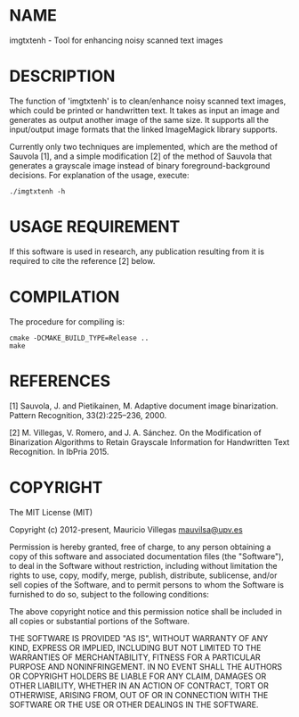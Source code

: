 
# NAME

imgtxtenh - Tool for enhancing noisy scanned text images


# DESCRIPTION

The function of 'imgtxtenh' is to clean/enhance noisy scanned text images,
which could be printed or handwritten text. It takes as input an image and
generates as output another image of the same size. It supports all the
input/output image formats that the linked ImageMagick library supports.

Currently only two techniques are implemented, which are the method of Sauvola
[1], and a simple modification [2] of the method of Sauvola that generates a
grayscale image instead of binary foreground-background decisions. For
explanation of the usage, execute:

    ./imgtxtenh -h


# USAGE REQUIREMENT

If this software is used in research, any publication resulting from it is
required to cite the reference [2] below.


# COMPILATION

The procedure for compiling is:

    cmake -DCMAKE_BUILD_TYPE=Release ..
    make


# REFERENCES

[1] Sauvola, J. and Pietikainen, M. Adaptive document image
    binarization. Pattern Recognition, 33(2):225–236, 2000.

[2] M. Villegas, V. Romero, and J. A. Sánchez. On the Modification of
    Binarization Algorithms to Retain Grayscale Information for
    Handwritten Text Recognition. In IbPria 2015.


# COPYRIGHT

The MIT License (MIT)

Copyright (c) 2012-present, Mauricio Villegas <mauvilsa@upv.es>

Permission is hereby granted, free of charge, to any person obtaining a copy
of this software and associated documentation files (the "Software"), to deal
in the Software without restriction, including without limitation the rights
to use, copy, modify, merge, publish, distribute, sublicense, and/or sell
copies of the Software, and to permit persons to whom the Software is
furnished to do so, subject to the following conditions:

The above copyright notice and this permission notice shall be included in all
copies or substantial portions of the Software.

THE SOFTWARE IS PROVIDED "AS IS", WITHOUT WARRANTY OF ANY KIND, EXPRESS OR
IMPLIED, INCLUDING BUT NOT LIMITED TO THE WARRANTIES OF MERCHANTABILITY,
FITNESS FOR A PARTICULAR PURPOSE AND NONINFRINGEMENT. IN NO EVENT SHALL THE
AUTHORS OR COPYRIGHT HOLDERS BE LIABLE FOR ANY CLAIM, DAMAGES OR OTHER
LIABILITY, WHETHER IN AN ACTION OF CONTRACT, TORT OR OTHERWISE, ARISING FROM,
OUT OF OR IN CONNECTION WITH THE SOFTWARE OR THE USE OR OTHER DEALINGS IN THE
SOFTWARE.
